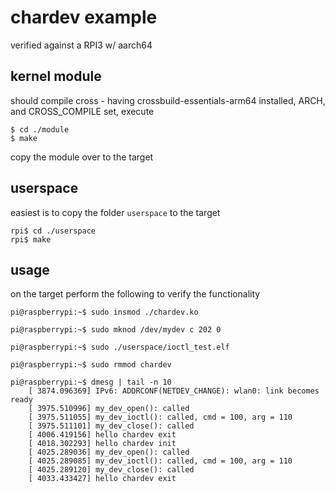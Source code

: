 # chardev example
verified against a RPI3 w/ aarch64  

## kernel module
should compile cross - having crossbuild-essentials-arm64 installed, ARCH, and CROSS_COMPILE set, execute  
```
$ cd ./module
$ make
```
copy the module over to the target  

## userspace
easiest is to copy the folder `userspace`  to the target  
```
rpi$ cd ./userspace
rpi$ make
```

## usage
on the target perform the following to verify the functionality  
```
pi@raspberrypi:~$ sudo insmod ./chardev.ko

pi@raspberrypi:~$ sudo mknod /dev/mydev c 202 0

pi@raspberrypi:~$ sudo ./userspace/ioctl_test.elf

pi@raspberrypi:~$ sudo rmmod chardev

pi@raspberrypi:~$ dmesg | tail -n 10
    [ 3874.096369] IPv6: ADDRCONF(NETDEV_CHANGE): wlan0: link becomes ready
    [ 3975.510996] my_dev_open(): called
    [ 3975.511055] my_dev_ioctl(): called, cmd = 100, arg = 110
    [ 3975.511101] my_dev_close(): called
    [ 4006.419156] hello chardev exit
    [ 4018.302293] hello chardev init
    [ 4025.289036] my_dev_open(): called
    [ 4025.289085] my_dev_ioctl(): called, cmd = 100, arg = 110
    [ 4025.289120] my_dev_close(): called
    [ 4033.433427] hello chardev exit
```

